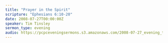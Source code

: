 ```yaml
---
title: "Prayer in the Spirit"
scripture: "Ephesians 6:10-20"
date: 2008-07-27T00:00:00Z
speaker: Tim Tinsley
sermon_type: evening
audio: https://pcpceveningsermons.s3.amazonaws.com/2008-07-27_evening_tinsley.mp3 
---
```



